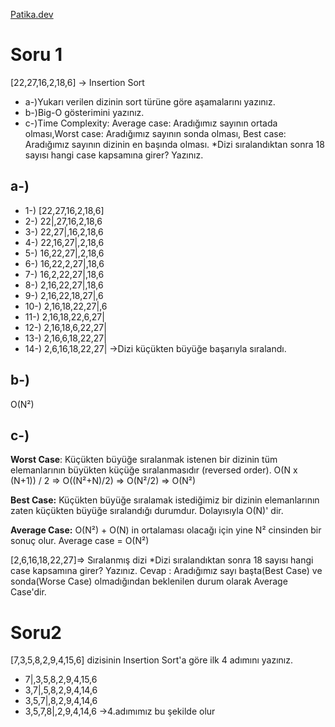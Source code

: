 [Patika.dev](https://app.patika.dev)

# Soru 1
[22,27,16,2,18,6] -> Insertion Sort

* a-)Yukarı verilen dizinin sort türüne göre aşamalarını yazınız.
* b-)Big-O gösterimini yazınız.
* c-)Time Complexity: Average case: Aradığımız sayının ortada olması,Worst case: Aradığımız sayının sonda olması, Best case: Aradığımız sayının dizinin en başında olması.
*Dizi sıralandıktan sonra 18 sayısı hangi case kapsamına girer? Yazınız.

## a-)

- 1-) [22,27,16,2,18,6]
- 2-) 22|,27,16,2,18,6
- 3-) 22,27|,16,2,18,6
- 4-) 22,16,27|,2,18,6
- 5-) 16,22,27|,2,18,6
- 6-) 16,22,2,27|,18,6
- 7-) 16,2,22,27|,18,6
- 8-) 2,16,22,27|,18,6
- 9-) 2,16,22,18,27|,6
- 10-) 2,16,18,22,27|,6
- 11-) 2,16,18,22,6,27|
- 12-) 2,16,18,6,22,27|
- 13-) 2,16,6,18,22,27|
- 14-) 2,6,16,18,22,27| ->Dizi küçükten büyüğe başarıyla sıralandı.

## b-)
O(N²)

## c-)
**Worst Case**: Küçükten büyüğe sıralanmak istenen bir dizinin tüm elemanlarının büyükten küçüğe sıralanmasıdır (reversed order).
O(N x (N+1)) / 2 => O((N²+N)/2) => O(N²/2) => O(N²)

**Best Case:** Küçükten büyüğe sıralamak istediğimiz bir dizinin elemanlarının zaten küçükten büyüğe sıralandığı durumdur.
Dolayısıyla O(N)' dir.

**Average Case:** O(N²) + O(N) in ortalaması olacağı için yine N² cinsinden bir sonuç olur. Average case = O(N²)

[2,6,16,18,22,27]=> Sıralanmış dizi
*Dizi sıralandıktan sonra 18 sayısı hangi case kapsamına girer? Yazınız.
Cevap : Aradığımız sayı başta(Best Case) ve sonda(Worse Case) olmadığından beklenilen durum olarak Average Case'dir.

# Soru2
[7,3,5,8,2,9,4,15,6] dizisinin Insertion Sort'a göre ilk 4 adımını yazınız.

- 7|,3,5,8,2,9,4,15,6
- 3,7|,5,8,2,9,4,14,6
- 3,5,7|,8,2,9,4,14,6
- 3,5,7,8|,2,9,4,14,6 ->4.adımımız bu şekilde olur

